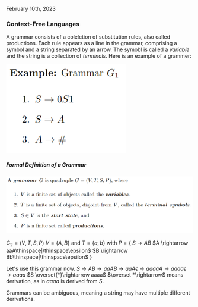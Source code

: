 February 10th, 2023

### Context-Free Languages

A grammar consists of a colelction of substitution rules, also called productions. Each rule appears as a line in the grammar, comprising a symbol and a string separated by an arrow. The symobl is called a *variable* and the string is a collection of *terminals*. 
Here is an example of a grammer:

![Grammar](images/grammar.png)

##### Formal Definition of a Grammar

![grammar def](images/def.png)

$G_2 = (V, T, S, P)$
$V = \{A, B\}$ and $T = \{a, b\}$
with $P = \{$
	$S \rightarrow AB$
	$A \rightarrow aaA\thinspace|\thinspace\epsilon$
	$B \rightarrow Bb\thinspace|\thinspace\epsilon$
$\}$

Let's use this grammar now.
$S \rightarrow AB \rightarrow aaAB \rightarrow aaA\epsilon \rightarrow aaaaA \rightarrow aaaa\epsilon \rightarrow aaaa$
$S \overset{*}\rightarrow aaaa$
$\overset *\rightarrow$ means derivation, as in $aaaa$ is derived from $S$.

Grammars can be ambiguous, meaning a string may have multiple different derivations. 